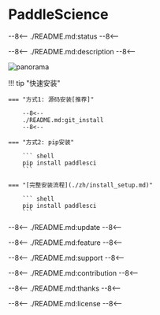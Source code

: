 # PaddleScience

--8<--
./README.md:status
--8<--

--8<--
./README.md:description
--8<--

![panorama](https://paddle-org.bj.bcebos.com/paddlescience/docs/overview/panorama.png)

!!! tip "快速安装"

    === "方式1: 源码安装[推荐]"

        --8<--
        ./README.md:git_install
        --8<--

    === "方式2: pip安装"

        ``` shell
        pip install paddlesci
        ```

    === "[完整安装流程](./zh/install_setup.md)"

        ``` shell
        pip install paddlesci
        ```

--8<--
./README.md:update
--8<--

--8<--
./README.md:feature
--8<--

--8<--
./README.md:support
--8<--

--8<--
./README.md:contribution
--8<--

--8<--
./README.md:thanks
--8<--

--8<--
./README.md:license
--8<--
